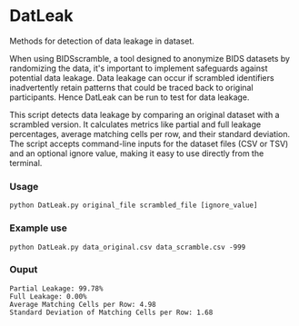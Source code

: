 # DatLeak
Methods for detection of data leakage in dataset.


When using BIDSscramble, a tool designed to anonymize BIDS datasets by randomizing the data, it's important to implement safeguards against potential data leakage. Data leakage can occur if scrambled identifiers inadvertently retain patterns that could be traced back to original participants. Hence DatLeak can be run to test for data leakage. 

This script detects data leakage by comparing an original dataset with a scrambled version. It calculates metrics like partial and full leakage percentages, average matching cells per row, and their standard deviation. The script accepts command-line inputs for the dataset files (CSV or TSV) and an optional ignore value, making it easy to use directly from the terminal.


### Usage 

```
python DatLeak.py original_file scrambled_file [ignore_value]
```

### Example use

```
python DatLeak.py data_original.csv data_scramble.csv -999
```

### Ouput 

```
Partial Leakage: 99.78%
Full Leakage: 0.00%
Average Matching Cells per Row: 4.98
Standard Deviation of Matching Cells per Row: 1.68
```
